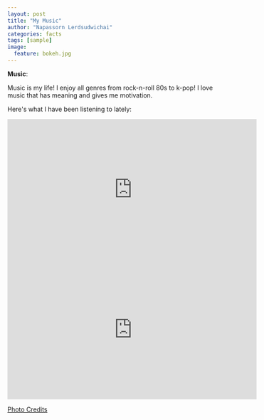 ```yaml
---
layout: post
title: "My Music"
author: "Napassorn Lerdsudwichai"
categories: facts
tags: [sample]
image:
  feature: bokeh.jpg
---
```


**Music**:  

Music is my life! I enjoy all genres from rock-n-roll 80s to k-pop! I love music that has meaning and gives me motivation.  

Here's what I have been listening to lately:  

<iframe width="560" height="315" src="https://www.youtube.com/embed/xEeFrLSkMm8" frameborder="0" allow="autoplay; encrypted-media" allowfullscreen></iframe> 

<iframe width="560" height="315" src="https://www.youtube.com/embed/fuWTcmjnEGY" frameborder="0" allow="autoplay; encrypted-media" allowfullscreen></iframe>  

[Photo Credits](http://www.neoisgreat.com/culture.htm)
